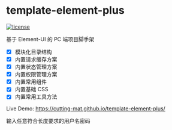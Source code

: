 # template-element-plus

[![license](https://img.shields.io/github/license/cutting-mat/template-element-plus.svg)]()

基于 Element-UI 的 PC 端项目脚手架

- [x] 模块化目录结构
- [x] 内置请求缓存方案
- [x] 内置状态管理方案
- [x] 内置权限管理方案
- [x] 内置常用组件
- [x] 内置基础 CSS
- [x] 内置常用工具方法

Live Demo: https://cutting-mat.github.io/template-element-plus/

输入任意符合长度要求的用户名密码
